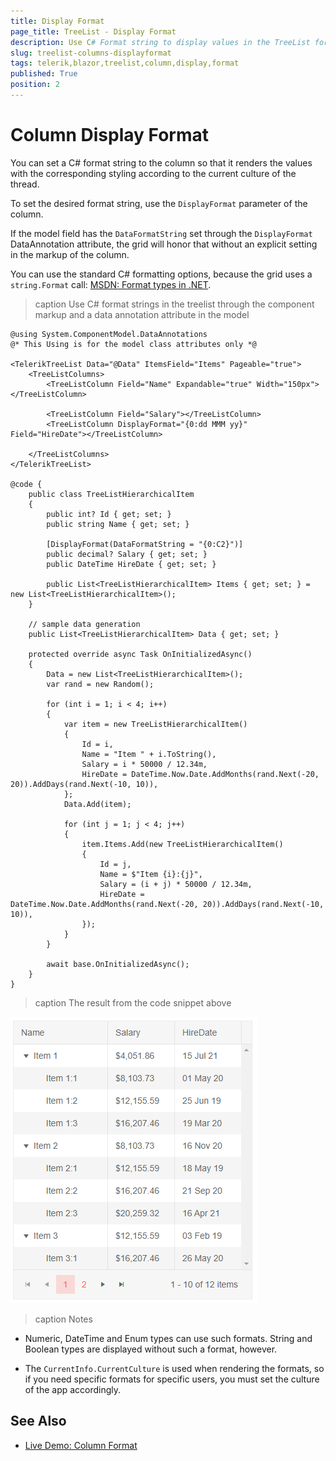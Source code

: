 ```yaml
---
title: Display Format
page_title: TreeList - Display Format
description: Use C# Format string to display values in the TreeList for Blazor.
slug: treelist-columns-displayformat
tags: telerik,blazor,treelist,column,display,format
published: True
position: 2
---
```


# Column Display Format

You can set a C# format string to the column so that it renders the values with the corresponding styling according to the current culture of the thread.

To set the desired format string, use the `DisplayFormat` parameter of the column.

If the model field has the `DataFormatString` set through the `DisplayFormat` DataAnnotation attribute, the grid will honor that without an explicit setting in the markup of the column.

You can use the standard C# formatting options, because the grid uses a `string.Format` call: <a href="https://docs.microsoft.com/en-us/dotnet/standard/base-types/formatting-types" target="_blank">MSDN: Format types in .NET</a>.

>caption Use C# format strings in the treelist through the component markup and a data annotation attribute in the model

````CSHTML
@using System.ComponentModel.DataAnnotations
@* This Using is for the model class attributes only *@

<TelerikTreeList Data="@Data" ItemsField="Items" Pageable="true">
    <TreeListColumns>
        <TreeListColumn Field="Name" Expandable="true" Width="150px"></TreeListColumn>

        <TreeListColumn Field="Salary"></TreeListColumn>
        <TreeListColumn DisplayFormat="{0:dd MMM yy}" Field="HireDate"></TreeListColumn>

    </TreeListColumns>
</TelerikTreeList>

@code {
    public class TreeListHierarchicalItem
    {
        public int? Id { get; set; }
        public string Name { get; set; }

        [DisplayFormat(DataFormatString = "{0:C2}")]
        public decimal? Salary { get; set; }
        public DateTime HireDate { get; set; }

        public List<TreeListHierarchicalItem> Items { get; set; } = new List<TreeListHierarchicalItem>();
    }

    // sample data generation
    public List<TreeListHierarchicalItem> Data { get; set; }

    protected override async Task OnInitializedAsync()
    {
        Data = new List<TreeListHierarchicalItem>();
        var rand = new Random();

        for (int i = 1; i < 4; i++)
        {
            var item = new TreeListHierarchicalItem()
            {
                Id = i,
                Name = "Item " + i.ToString(),
                Salary = i * 50000 / 12.34m,
                HireDate = DateTime.Now.Date.AddMonths(rand.Next(-20, 20)).AddDays(rand.Next(-10, 10)),
            };
            Data.Add(item);

            for (int j = 1; j < 4; j++)
            {
                item.Items.Add(new TreeListHierarchicalItem()
                {
                    Id = j,
                    Name = $"Item {i}:{j}",
                    Salary = (i + j) * 50000 / 12.34m,
                    HireDate = DateTime.Now.Date.AddMonths(rand.Next(-20, 20)).AddDays(rand.Next(-10, 10)),
                });
            }
        }

        await base.OnInitializedAsync();
    }
}
````

>caption The result from the code snippet above

![DisplayFormat basic sample](images/treelist-display-format.png)

>caption Notes

* Numeric, DateTime and Enum types can use such formats. String and Boolean types are displayed without such a format, however.

* The `CurrentInfo.CurrentCulture` is used when rendering the formats, so if you need specific formats for specific users, you must set the culture of the app accordingly.


## See Also

  * [Live Demo: Column Format](https://demos.telerik.com/blazor-ui/treelist/column-format)

